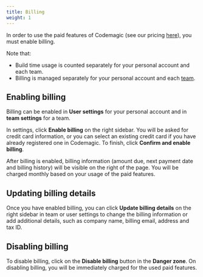 ```yaml
---
title: Billing
weight: 1
---
```


In order to use the paid features of Codemagic (see our pricing [here](https://codemagic.io/pricing/)), you must enable billing. 

Note that:
* Build time usage is counted separately for your personal account and each team. 
* Billing is managed separately for your personal account and each [team](../teams/teams). 

## Enabling billing

Billing can be enabled in **User settings** for your personal account and in **team settings** for a team.

In settings, click **Enable billing** on the right sidebar. You will be asked for credit card information, or you can select an existing credit card if you have already registered one in Codemagic. To finish, click **Confirm and enable billing**.

After billing is enabled, billing information (amount due, next payment date and billing history) will be visible on the right of the page. You will be charged monthly based on your usage of the paid features.

## Updating billing details

Once you have enabled billing, you can click **Update billing details** on the right sidebar in team or user settings to change the billing information or add additional details, such as company name, billing email, address and tax ID.

## Disabling billing

To disable billing, click on the **Disable billing** button in the **Danger zone**. On disabling billing, you will be immediately charged for the used paid features.